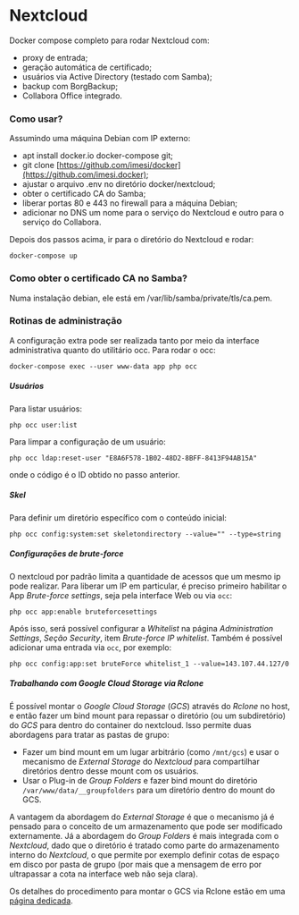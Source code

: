# Nextcloud

Docker compose completo para rodar Nextcloud com:

  - proxy de entrada;
  - geração automática de certificado;
  - usuários via Active Directory (testado com Samba);
  - backup com BorgBackup;
  - Collabora Office integrado.

### Como usar?

Assumindo uma máquina Debian com IP externo:

  - apt install docker.io docker-compose git;
  - git clone [https://github.com/imesi/docker](https://github.com/imesi.docker);
  - ajustar o arquivo .env no diretório docker/nextcloud;
  - obter o certificado CA do Samba;
  - liberar portas 80 e 443 no firewall para a máquina Debian;
  - adicionar no DNS um nome para o serviço do Nextcloud e outro para o serviço do Collabora.

Depois dos passos acima, ir para o diretório do Nextcloud e rodar:

    docker-compose up

### Como obter o certificado CA no Samba?

Numa instalação debian, ele está em /var/lib/samba/private/tls/ca.pem.

### Rotinas de administração

A configuração extra pode ser realizada tanto por meio da interface administrativa quanto do utilitário occ. Para rodar o occ:

    docker-compose exec --user www-data app php occ

##### Usuários

Para listar usuários:

    php occ user:list

Para limpar a configuração de um usuário:

    php occ ldap:reset-user "E8A6F578-1B02-48D2-8BFF-8413F94AB15A"

onde o código é o ID obtido no passo anterior.

##### Skel

Para definir um diretório específico com o conteúdo inicial:

    php occ config:system:set skeletondirectory --value="" --type=string

##### Configurações de brute-force

O nextcloud por padrão limita a quantidade de acessos que um mesmo ip pode realizar. Para liberar um IP em particular, é preciso primeiro habilitar o App _Brute-force settings_, seja pela interface Web ou via ``occ``:

    php occ app:enable bruteforcesettings

Após isso, será possível configurar a _Whitelist_ na página _Administration Settings_, _Seção Security_, item _Brute-force IP whitelist_. Também é possível adicionar uma entrada via `occ`, por exemplo:

    php occ config:app:set bruteForce whitelist_1 --value=143.107.44.127/0

##### Trabalhando com Google Cloud Storage via Rclone

É possível montar o *Google Cloud Storage* (*GCS*) através do *Rclone* no host, e então fazer um bind mount para repassar o diretório (ou um subdiretório) do *GCS* para dentro do container do nextcloud. Isso permite duas abordagens para tratar as pastas de grupo:

  - Fazer um bind mount em um lugar arbitrário (como `/mnt/gcs`) e usar o mecanismo de _External Storage_ do _Nextcloud_ para compartilhar diretórios dentro desse mount com os usuários.
  - Usar o Plug-in de _Group Folders_ e fazer bind mount do diretório `/var/www/data/__groupfolders` para um diretório dentro do mount do GCS.

A vantagem da abordagem do _External Storage_ é que o mecanismo já é pensado para o conceito de um armazenamento que pode ser modificado externamente. Já a abordagem do _Group Folders_ é mais integrada com o _Nextcloud_, dado que o diretório é tratado como parte do armazenamento interno do _Nextcloud_, o que permite por exemplo definir cotas de espaço em disco por pasta de grupo (por mais que a mensagem de erro por ultrapassar a cota na interface web não seja clara). 

Os detalhes do procedimento para montar o GCS via Rclone estão em uma [página dedicada](rclone.md).
